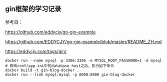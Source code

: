 ## gin框架的学习记录

参考自：

https://github.com/eddycjy/go-gin-example

https://github.com/EDDYCJY/go-gin-example/blob/master/README_ZH.md

https://eddycjy.com/tags/gin/

```shell script
docker run --name mysql -p 3306:3306 -e MYSQL_ROOT_PASSWORD=1 -d mysql
# 修改conf/app.ini中的database host之后，执行如下命令
docker build -t gin-blog-docker .
docker run --link mysql:mysql -p 8000:8000 gin-blog-docker
```